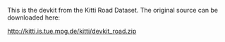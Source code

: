 This is the devkit from the Kitti Road Dataset. The original source can be downloaded here:

http://kitti.is.tue.mpg.de/kitti/devkit_road.zip 

